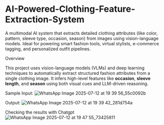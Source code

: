 # AI-Powered-Clothing-Feature-Extraction-System
A multimodal AI system that extracts detailed clothing attributes (like color, pattern, sleeve type, occasion, season) from images using vision-language models. Ideal for powering smart fashion tools, virtual stylists, e-commerce tagging, and personalized outfit pipelines.

Overview

This project uses vision-language models (VLMs) and deep learning techniques to automatically extract structured fashion attributes from a single clothing image. It infers high-level features like **occasion**, **sleeve length**, and **season** using both visual cues and LLM-driven reasoning.

Sample Input:
![WhatsApp Image 2025-07-12 at 19 39 56_55c0092b](https://github.com/user-attachments/assets/caf3fa0e-ccf3-4685-ac40-2bb3a4a41dc5)

Output:
![WhatsApp Image 2025-07-12 at 19 39 42_281d754a](https://github.com/user-attachments/assets/fb0b9ef0-61b3-4eaf-8c65-4254e746d732)


Checking the results with Chatgpt
![WhatsApp Image 2025-07-12 at 19 47 55_73425811](https://github.com/user-attachments/assets/0bcc564e-2765-46fd-8b30-6b35559bc747)
